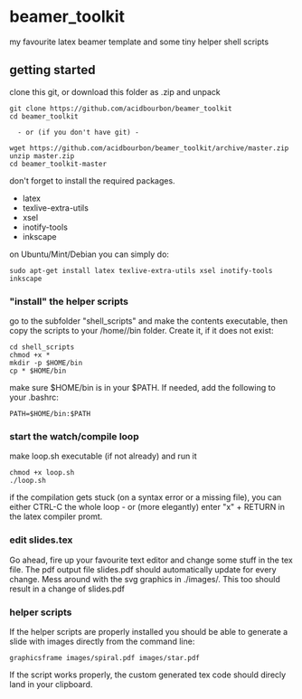 # beamer_toolkit
my favourite latex beamer template and some tiny helper shell scripts


## getting started

clone this git, or download this folder as .zip and unpack

```
git clone https://github.com/acidbourbon/beamer_toolkit
cd beamer_toolkit

  - or (if you don't have git) -

wget https://github.com/acidbourbon/beamer_toolkit/archive/master.zip
unzip master.zip
cd beamer_toolkit-master
```

don't forget to install the required packages.

- latex
- texlive-extra-utils
- xsel
- inotify-tools
- inkscape

on Ubuntu/Mint/Debian you can simply do:
```
sudo apt-get install latex texlive-extra-utils xsel inotify-tools inkscape
```


### "install" the helper scripts
go to the subfolder "shell_scripts" and make the contents executable,
then copy the scripts to your /home/<yourname>/bin folder. Create it,
if it does not exist:
```
cd shell_scripts
chmod +x *
mkdir -p $HOME/bin
cp * $HOME/bin
```
make sure $HOME/bin is in your $PATH. If needed, add the following to your .bashrc:
```
PATH=$HOME/bin:$PATH
```

### start the watch/compile loop
make loop.sh executable (if not already) and run it
```
chmod +x loop.sh
./loop.sh
```

if the compilation gets stuck (on a syntax error or a missing file),
you can either CTRL-C the whole loop - or (more elegantly)
enter "x" + RETURN in the latex compiler promt.

### edit slides.tex
Go ahead, fire up your favourite text editor and change some stuff in the tex file.
The pdf output file slides.pdf should automatically update for every change.
Mess around with the svg graphics in ./images/. This too should result in a change
of slides.pdf

### helper scripts
If the helper scripts are properly installed you should be able to generate a slide
with images directly from the command line:

```
graphicsframe images/spiral.pdf images/star.pdf
```
If the script works properly, the custom generated tex code should direcly land in your
clipboard.
